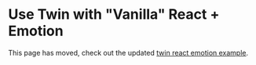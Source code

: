 # Use Twin with "Vanilla" React + Emotion

This page has moved, check out the updated [twin react emotion example](https://github.com/ben-rogerson/twin.examples/tree/master/react-emotion).
